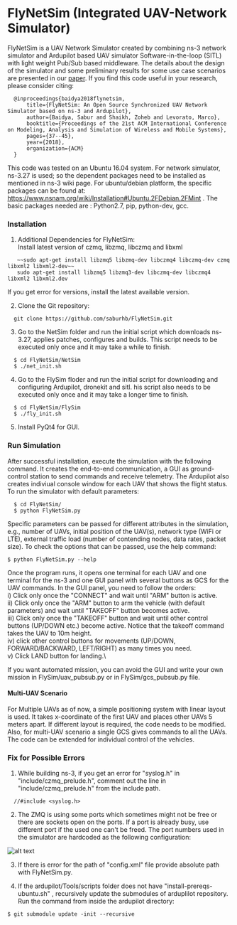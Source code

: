# FlyNetSim (Integrated UAV-Network Simulator)
FlyNetSim is a UAV Network Simulator created by combining ns-3 network simulator and Ardupilot based UAV simulator Software-in-the-loop (SITL) with light weight Pub/Sub based middleware. The details about the design of the simulator and some preliminary results for some use case scenarios are presented in our [paper](https://arxiv.org/pdf/1808.04967.pdf). If you find this code useful in your research, please consider citing:
```
  @inproceedings{baidya2018flynetsim,
      title={FlyNetSim: An Open Source Synchronized UAV Network Simulator based on ns-3 and Ardupilot},
      author={Baidya, Sabur and Shaikh, Zoheb and Levorato, Marco},
      booktitle={Proceedings of the 21st ACM International Conference on Modeling, Analysis and Simulation of Wireless and Mobile Systems},
      pages={37--45},
      year={2018},
      organization={ACM}
  }
```
This code was tested on an Ubuntu 16.04 system. For network simulator, ns-3.27 is used; so the dependent packages need to be installed as mentioned in ns-3 wiki page. For ubuntu/debian platform, the specific packages can be found at: https://www.nsnam.org/wiki/Installation#Ubuntu.2FDebian.2FMint . The basic packages needed are : Python2.7, pip, python-dev, gcc.

### Installation

1. Additional Dependencies for FlyNetSim:   
Install latest version of czmq, libzmq, libczmq and libxml
```
   ~~sudo apt-get install libzmq5 libzmq-dev libczmq4 libczmq-dev czmq libxml2 libxml2-dev~~
   sudo apt-get install libzmq5 libzmq3-dev libczmq-dev libczmq4 libxml2 libxml2.dev
```
If you get error for versions, install the latest available version.

2. Clone the Git repository:
```
  git clone https://github.com/saburhb/FlyNetSim.git
```
3. Go to the NetSim folder and run the initial script which downloads ns-3.27, applies patches, configures and builds. This script needs to be executed only once and it may take a while to finish.
```
  $ cd FlyNetSim/NetSim
  $ ./net_init.sh
```
4. Go to the FlySim floder and run the initial script for downloading and configuring Ardupilot, dronekit and sitl. his script also needs to be executed only once and it may take a longer time to finish.
```
  $ cd FlyNetSim/FlySim
  $ ./fly_init.sh
```
5. Install PyQt4 for GUI.

### Run Simulation

After successful installation, execute the simulation with the following command. It creates the end-to-end communication, a GUI as ground-control station to send commands and receive telemetry. The Ardupilot also creates indiviual console window for each UAV that shows the flight status. To run the simulator with default parameters: 
```
  $ cd FlyNetSim/
  $ python FlyNetSim.py
```
Specific parameters can be passed for different attributes in the simulation, e.g., number of UAVs, initial position of the UAV(s), network type (WiFi or LTE), external traffic load (number of contending nodes, data rates, packet size). To check the options that can be passed, use the help command:
```
$ python FlyNetSim.py --help
```
Once the program runs, it opens one terminal for each UAV and one terminal for the ns-3 and one GUI panel with several buttons as GCS for the UAV commands. In the GUI panel, you need to follow the orders:\
i) Click only once the "CONNECT" and wait until "ARM" button is active.\
ii) Click only once the "ARM" button to arm the vehicle (with default parameters) and wait until "TAKEOFF" button becomes active.\
iii) Click only once the "TAKEOFF" button and wait until other control buttons (UP/DOWN etc.) become active. Notice that the takeoff command takes the UAV to 10m height.\
iv) click other control buttons for movements (UP/DOWN, FORWARD/BACKWARD, LEFT/RIGHT) as many times you need.\
v) Click LAND button for landing.\

If you want automated mission, you can avoid the GUI and write your own mission in FlySim/uav_pubsub.py or in FlySim/gcs_pubsub.py file.

#### Multi-UAV Scenario
For Multiple UAVs as of now, a simple positioning system with linear layout is used. It takes x-coordinate of the first UAV and places other UAVs 5 meters apart. If different layout is required, the code needs to be modified. Also, for multi-UAV scenario a single GCS gives commands to all the UAVs. The code can be extended for individual control of the vehicles.


### Fix for Possible Errors

1. While building ns-3, if you get an error for "syslog.h" in  "include/czmq_prelude.h", comment out the line in "include/czmq_prelude.h" from the include path.
```
  //#include <syslog.h>
```

2. The ZMQ is using some ports which sometimes might not be free or there are sockets open on the ports. If a port is already busy, use different port if the used one can't be freed. The port numbers used in the simulator are hardcoded as the following configuration:
 
 ![alt text](https://github.com/saburhb/FlyNetSim/blob/master/flynetsim_ports.jpg)
          
 3. If there is error for the path of "config.xml" file provide absolute path with FlyNetSim.py.
 
 4. If the ardupilot/Tools/scripts folder does not have "install-prereqs-ubuntu.sh" , recursively update the submodules of arduplilot repository. Run the command from inside the ardupilot directory:
 ```
 $ git submodule update -init --recursive
 ```
